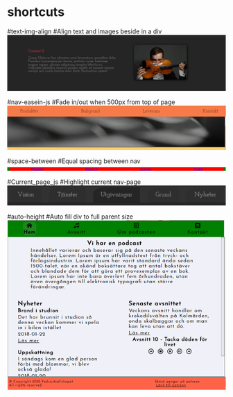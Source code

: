 # shortcuts

#text-img-align
#Align text and images beside in a div
![text-img-align](text-img-align/text-img-align.png)

#nav-easein-js
#Fade in/out when 500px from top of page
![nav-easein-js](nav-easein-js/nav-easein-js.png)

#space-between
#Equal spacing between nav
![space-between](space-between/space-between.png)

#Current_page_js
#Highlight current nav-page
![space-between](current_page_js/current_page.png)

#auto-height
#Auto fill div to full parent size
![space-between](auto-height/auto-fill.png)
